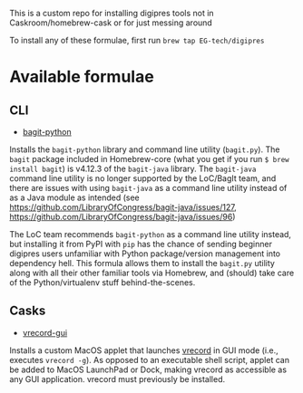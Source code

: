 This is a custom repo for installing digipres tools not in Caskroom/homebrew-cask or for just messing around

To install any of these formulae, first run `brew tap EG-tech/digipres`

# Available formulae

## CLI

- [bagit-python](https://libraryofcongress.github.io/bagit-python/)

Installs the `bagit-python` library and command line utility (`bagit.py`). The `bagit` package included in Homebrew-core (what you get if you run `$ brew install bagit`) is v4.12.3 of the `bagit-java` library. The `bagit-java` command line utility is no longer supported by the LoC/BagIt team, and there are issues with using `bagit-java` as a command line utility instead of as a Java module as intended (see https://github.com/LibraryOfCongress/bagit-java/issues/127, https://github.com/LibraryOfCongress/bagit-java/issues/96)

The LoC team recommends `bagit-python` as a command line utility instead, but installing it from PyPI with `pip` has the chance of sending beginner digipres users unfamiliar with Python package/version management into dependency hell. This formula allows them to install the `bagit.py` utility along with all their other familiar tools via Homebrew, and (should) take care of the Python/virtualenv stuff behind-the-scenes.

## Casks

- [vrecord-gui](https://github.com/EG-tech/vrecord-gui)

Installs a custom MacOS applet that launches [vrecord](https://github.com/amiaopensource/vrecord) in GUI mode (i.e., executes `vrecord -g`). As opposed to an executable shell script, applet can be added to MacOS LaunchPad or Dock, making vrecord as accessible as any GUI application. vrecord must previously be installed.
